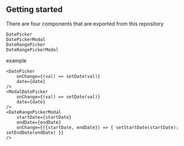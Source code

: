 ## Getting started

There are four components that are exported from this repository

```
DatePicker
DatePickerModal
DateRangePicker
DateRangePickerModal
```

example
```
<DatePicker 
    onChange={(val) => setDate(val)}
    date={date}
/>
<ModalDatePicker 
    onChange={(val) => setDate(val)}
    date={date}
/>
<DateRangePickerModal
    startDate={startDate}
    endDate={endDate}
    onChange={({startDate, endDate}) => { setStartDate(startDate); setEndDate(endDate) }}
/>
```
